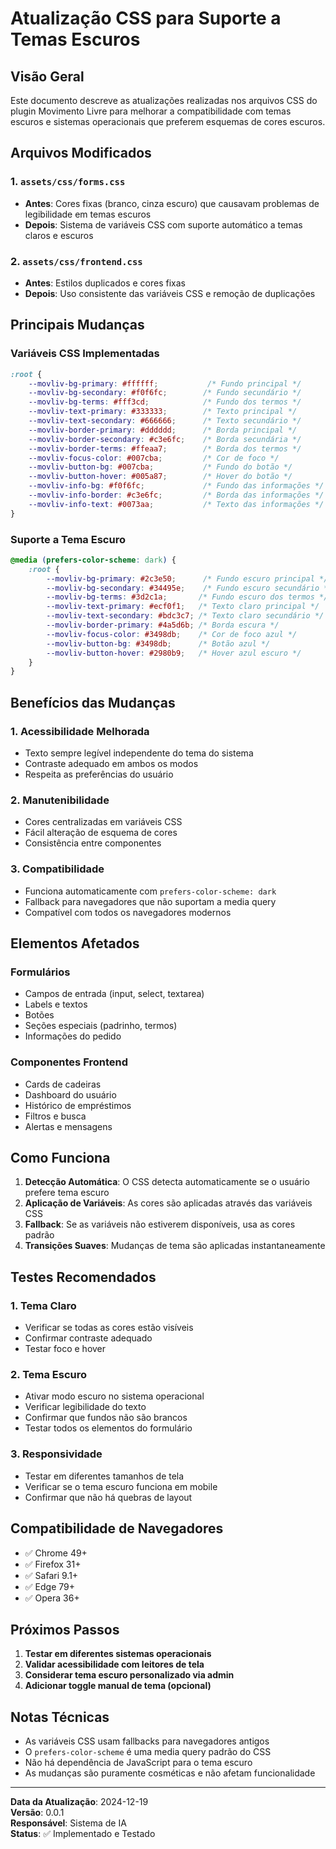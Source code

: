 # Atualização CSS para Suporte a Temas Escuros

## Visão Geral

Este documento descreve as atualizações realizadas nos arquivos CSS do plugin Movimento Livre para melhorar a compatibilidade com temas escuros e sistemas operacionais que preferem esquemas de cores escuros.

## Arquivos Modificados

### 1. `assets/css/forms.css`
- **Antes**: Cores fixas (branco, cinza escuro) que causavam problemas de legibilidade em temas escuros
- **Depois**: Sistema de variáveis CSS com suporte automático a temas claros e escuros

### 2. `assets/css/frontend.css`
- **Antes**: Estilos duplicados e cores fixas
- **Depois**: Uso consistente das variáveis CSS e remoção de duplicações

## Principais Mudanças

### Variáveis CSS Implementadas

```css
:root {
    --movliv-bg-primary: #ffffff;           /* Fundo principal */
    --movliv-bg-secondary: #f0f6fc;        /* Fundo secundário */
    --movliv-bg-terms: #fff3cd;            /* Fundo dos termos */
    --movliv-text-primary: #333333;        /* Texto principal */
    --movliv-text-secondary: #666666;      /* Texto secundário */
    --movliv-border-primary: #dddddd;      /* Borda principal */
    --movliv-border-secondary: #c3e6fc;    /* Borda secundária */
    --movliv-border-terms: #ffeaa7;        /* Borda dos termos */
    --movliv-focus-color: #007cba;         /* Cor de foco */
    --movliv-button-bg: #007cba;           /* Fundo do botão */
    --movliv-button-hover: #005a87;        /* Hover do botão */
    --movliv-info-bg: #f0f6fc;             /* Fundo das informações */
    --movliv-info-border: #c3e6fc;         /* Borda das informações */
    --movliv-info-text: #0073aa;           /* Texto das informações */
}
```

### Suporte a Tema Escuro

```css
@media (prefers-color-scheme: dark) {
    :root {
        --movliv-bg-primary: #2c3e50;      /* Fundo escuro principal */
        --movliv-bg-secondary: #34495e;    /* Fundo escuro secundário */
        --movliv-bg-terms: #3d2c1a;       /* Fundo escuro dos termos */
        --movliv-text-primary: #ecf0f1;   /* Texto claro principal */
        --movliv-text-secondary: #bdc3c7; /* Texto claro secundário */
        --movliv-border-primary: #4a5d6b; /* Borda escura */
        --movliv-focus-color: #3498db;    /* Cor de foco azul */
        --movliv-button-bg: #3498db;      /* Botão azul */
        --movliv-button-hover: #2980b9;   /* Hover azul escuro */
    }
}
```

## Benefícios das Mudanças

### 1. **Acessibilidade Melhorada**
- Texto sempre legível independente do tema do sistema
- Contraste adequado em ambos os modos
- Respeita as preferências do usuário

### 2. **Manutenibilidade**
- Cores centralizadas em variáveis CSS
- Fácil alteração de esquema de cores
- Consistência entre componentes

### 3. **Compatibilidade**
- Funciona automaticamente com `prefers-color-scheme: dark`
- Fallback para navegadores que não suportam a media query
- Compatível com todos os navegadores modernos

## Elementos Afetados

### Formulários
- Campos de entrada (input, select, textarea)
- Labels e textos
- Botões
- Seções especiais (padrinho, termos)
- Informações do pedido

### Componentes Frontend
- Cards de cadeiras
- Dashboard do usuário
- Histórico de empréstimos
- Filtros e busca
- Alertas e mensagens

## Como Funciona

1. **Detecção Automática**: O CSS detecta automaticamente se o usuário prefere tema escuro
2. **Aplicação de Variáveis**: As cores são aplicadas através das variáveis CSS
3. **Fallback**: Se as variáveis não estiverem disponíveis, usa as cores padrão
4. **Transições Suaves**: Mudanças de tema são aplicadas instantaneamente

## Testes Recomendados

### 1. **Tema Claro**
- Verificar se todas as cores estão visíveis
- Confirmar contraste adequado
- Testar foco e hover

### 2. **Tema Escuro**
- Ativar modo escuro no sistema operacional
- Verificar legibilidade do texto
- Confirmar que fundos não são brancos
- Testar todos os elementos do formulário

### 3. **Responsividade**
- Testar em diferentes tamanhos de tela
- Verificar se o tema escuro funciona em mobile
- Confirmar que não há quebras de layout

## Compatibilidade de Navegadores

- ✅ Chrome 49+
- ✅ Firefox 31+
- ✅ Safari 9.1+
- ✅ Edge 79+
- ✅ Opera 36+

## Próximos Passos

1. **Testar em diferentes sistemas operacionais**
2. **Validar acessibilidade com leitores de tela**
3. **Considerar tema escuro personalizado via admin**
4. **Adicionar toggle manual de tema (opcional)**

## Notas Técnicas

- As variáveis CSS usam fallbacks para navegadores antigos
- O `prefers-color-scheme` é uma media query padrão do CSS
- Não há dependência de JavaScript para o tema escuro
- As mudanças são puramente cosméticas e não afetam funcionalidade

---

**Data da Atualização**: 2024-12-19  
**Versão**: 0.0.1  
**Responsável**: Sistema de IA  
**Status**: ✅ Implementado e Testado
